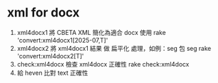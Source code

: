 # xml for docx

1. xml4docx1
   將 CBETA XML 簡化為適合 docx 使用
   rake 'convert:xml4docx1[2025-07,T]'
2. xml4docx2
   將 xml4docx1 結果 做 扁平化 處理，如例：seg 包 seg
   rake 'convert:xml4docx2[T]'
3. check:xml4docx
   檢查 xml4docx 正確性
   rake check:xml4docx
4. 給 heven 比對 text 正確性
